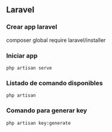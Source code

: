 ## Laravel

### Crear app laravel 

composer global require laravel/installer

### Iniciar app 

```
php artisan serve

```

### Listado de comando disponibles 
```
php artisan 

```


### Comando para generar key

```
php artisan key:generate

```